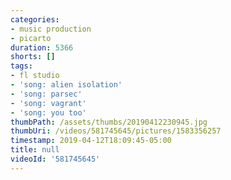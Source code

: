 ```yaml
---
categories:
- music production
- picarto
duration: 5366
shorts: []
tags:
- fl studio
- 'song: alien isolation'
- 'song: parsec'
- 'song: vagrant'
- 'song: you too'
thumbPath: /assets/thumbs/20190412230945.jpg
thumbUri: /videos/581745645/pictures/1583356257
timestamp: 2019-04-12T18:09:45-05:00
title: null
videoId: '581745645'
---
```

